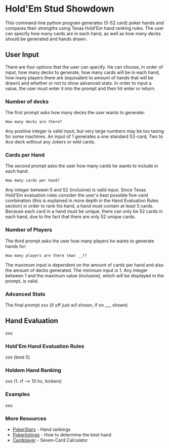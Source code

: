 # Hold'Em Stud Showdown

This command-line python program generates (5-52 card) poker hands and compares their strengths using Texas Hold'Em hand ranking rules. The user can specify how many cards are in each hand, as well as how many decks should be generated and hands drawn.

## User Input
There are four options that the user can specify. He can choose, in order of input, how many decks to generate, how many cards will be in each hand, how many players there are (equivalent to amount of hands that will be drawn) and whether or not to show advanced stats. In order to input a value, the user must enter it into the prompt and then hit enter or return.

### Number of decks
The first prompt asks how many decks the user wants to generate:
```
How many decks are there? 
```
Any positive integer is valid input, but very large numbers may be too taxing for some machines. An input of 1 generates a one standard 52-card, Two to Ace deck without any Jokers or wild cards.

### Cards per Hand
The second prompt asks the user how many cards he wants to include in each hand:
```
How many cards per hand?
```
Any integer between 5 and 52 (inclusive) is valid input. Since Texas Hold'Em evaluation rules consider the user's best possible five-card combination (this is explained in more depth in the Hand Evaluation Rules section) in order to rank his hand, a hand must contain at least 5 cards. Because each card in a hand must be unique, there can only be 52 cards in each hand, due to the fact that there are only 52 unique cards.

### Number of Players
The third prompt asks the user how many players he wants to generate hands for:
```
How many players are there (max __)?
```

The maximum input is dependent on the amount of cards per hand and also the amount of decks generated. The minimum input is 1. Any integer between 1 and the maximum value (inclusive), which will be displayed in the prompt, is valid. 

### Advanced Stats
The final prompt xxx (if off just w/l shown, if on ___ shown)

## Hand Evaluation
xxx

### Hold'Em Hand Evaluation Rules
xxx (best 5)

### Holdem Hand Ranking
xxx (1. rf --> 10 hc, kickers)

### Examples
xxx

### More Resources

* [PokerStars](https://www.pokerstarsschool.com/article/Poker-Hand-Rankings) - Hand rankings
* [Pokerlistings](https://www.pokerlistings.com/strategy/beginner/how-to-determine-the-winning-hand) - How to determine the best hand
* [Cardplayer](https://www.cardplayer.com/poker-tools/odds-calculator/seven-card-stud) - Seven-Card Calculator
